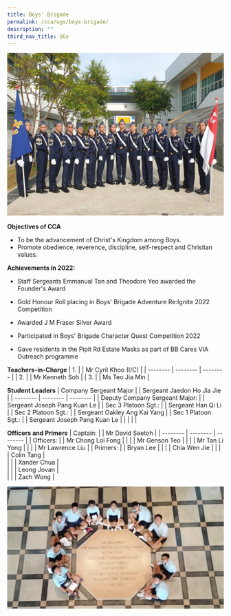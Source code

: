 ```yaml
---
title: Boys' Brigade
permalink: /cca/ugs/boys-brigade/
description: ""
third_nav_title: UGs
---
```

![](/images/20190803_092540-1024x768.jpg)



**Objectives of CCA**

*   To be the advancement of Christ's Kingdom among Boys.
*   Promote obedience, reverence, discipline, self-respect and Christian values.

**Achievements in 2022:**

*   Staff Sergeants Emmanual Tan and Theodore Yeo awarded the Founder's Award
    
*   Gold Honour Roll placing in Boys' Brigade Adventure Re:Ignite 2022 Competition
    
*   Awarded J M Fraser Silver Award
    
*   Participated in Boys' Brigade Character Quest Competition 2022
    
*   Gave residents in the Pipit Rd Estate Masks as part of BB Cares VIA Outreach programme


**Teachers-in-Charge**
| 1. |  | Mr Cyril Khoo (I/C) |
| -------- | -------- | -------- |
| 2.     |      | Mr Kenneth Soh     |
| 3.     |      | Ms Teo Jia Min    |


**Student Leaders**
| Company Sergeant Major |  | Sergeant Jaedon Ho Jia Jie |
| -------- | -------- | -------- |
| Deputy Company Sergeant Major:    |      | Sergeant Joseph Pang Kuan Le     |
| Sec 3 Platoon Sgt.:     |      | Sergeant Han Qi Li     |
| Sec 2 Platoon Sgt.:     |      | Sergeant Oakley Ang Kai Yang     |
| Sec 1 Platoon Sgt.:     |      | Sergeant Joseph Pang Kuan Le     |
|      |      |   |


**Officers and Primers**
| Captain: |  | Mr David Seetoh |
| -------- | -------- | -------- |
| Officers:    |      | Mr Chong Loi Fong     |
|     |      | Mr Genson Teo    |
|      |      | Mr Tan Li Yong     |
|      |      | Mr Lawrence Liu     |
| Primers:   |      | Bryan Lee  |
|    |      | Chia Wen Jie  |
|    |      | Colin Tang  |			
|    |      | Xander Chua  |			
|    |      | Leong Jovan  |	
|    |      | Zach Wong  |		
	
	
	
	
	
	
	

![](/images/20160416_112025-1024x576.jpg)